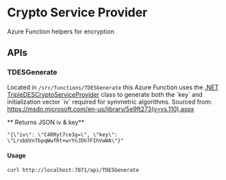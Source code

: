 # Crypto Service Provider

Azure Function helpers for encryption

## APIs

### TDESGenerate

Located in `/src/functions/TDESGenerate` this Azure Function uses the [.NET TripleDESCryptoServiceProvider](https://msdn.microsoft.com/en-us/library/system.security.cryptography.tripledescryptoserviceprovider(v=vs.110).aspx) class to generate both the `key` and  initialization vector `iv` required for symmetric algorithms. Sourced from: https://msdn.microsoft.com/en-us/library/5e9ft273(v=vs.110).aspx

** Returns JSON iv & key**

    "{\"iv\": \"C4RRyt7ce3g=\", \"key\": \"LrsbUVnTbpqWwfRt+wrYnJDh7FIhVwWA\"}"

#### Usage

    curl http://localhost:7071/api/TDESGenerate